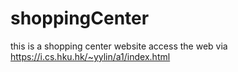 # shoppingCenter
this is a shopping center website
access the web via
https://i.cs.hku.hk/~yylin/a1/index.html
